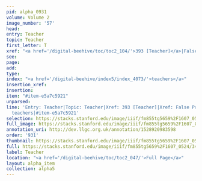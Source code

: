 ```yaml
---
pid: alpha_0931
volume: Volume 2
image_number: '57'
head: 
entry: Teacher
topic: Teacher
first_letter: T
xref: "<a href='/digital-beehive/toc/toc2_104/'>393 [Teacher]</a>|False Prophets"
see: 
page: 
add: 
type: 
index: "<a href='/digital-beehive/index5/index_4073/'>teachers</a>"
insertion_xref: 
insertion: 
item: "#item-e5a7c5921"
unparsed: 
line: 'Entry: Teacher|Topic: Teacher|Xref: 393 [Teacher]|Xref: False Prophets|Index:
  teachers|#item-e5a7c5921'
selection: https://stacks.stanford.edu/image/iiif/fm855tg5659%2F1607_0524/346,3102,3049,560/full/0/default.jpg
full_image: https://stacks.stanford.edu/image/iiif/fm855tg5659%2F1607_0524/full/full/0/default.jpg
annotation_uri: http://dev.llgc.org.uk/annotation/1528920983598
order: '931'
thumbnail: https://stacks.stanford.edu/image/iiif/fm855tg5659%2F1607_0524/346,3102,600,180/250,/0/default.jpg
full: https://stacks.stanford.edu/image/iiif/fm855tg5659%2F1607_0524/346,3102,3049,560/full/0/default.jpg
label: Teacher
location: "<a href='/digital-beehive/toc/toc2_047/'>Full Page</a>"
layout: alpha_item
collection: alpha5
---
```

